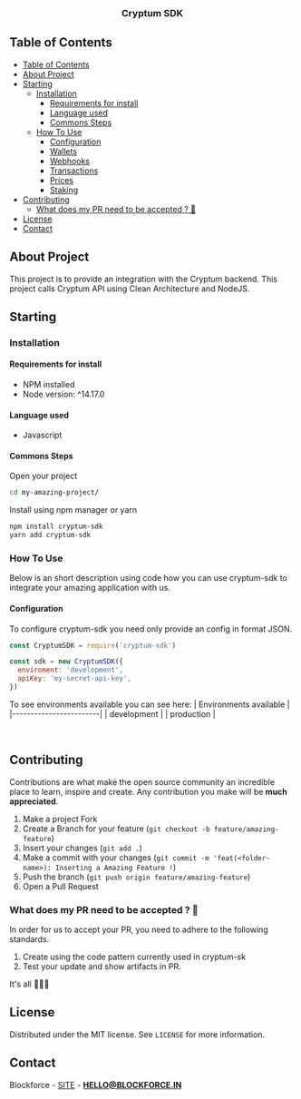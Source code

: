 <br />
<p align="center">
  <h3 align="center">Cryptum SDK</h3>
</p>

<!-- TABLE OF CONTENTS -->

## Table of Contents

- [Table of Contents](#table-of-contents)
- [About Project](#about-project)
- [Starting](#starting)
  - [Installation](#installation)
    - [Requirements for install](#requirements-for-install)
    - [Language used](#language-used)
    - [Commons Steps](#commons-steps)
  - [How To Use](#how-to-use)
    - [Configuration](#configuration)
    - [Wallets](docs/wallets)
    - [Webhooks](docs/webhooks)
    - [Transactions](docs/transactions)
    - [Prices](docs/prices)
    - [Staking](docs/staking/index)
- [Contributing](#contributing)
  - [What does my PR need to be accepted ? 🤔](#what-does-my-pr-need-to-be-accepted--)
- [License](#license)
- [Contact](#contact)

## About Project

This project is to provide an integration with the Cryptum backend. This project calls Cryptum API using Clean Architecture and NodeJS.

## Starting

### Installation

#### Requirements for install

- NPM installed
- Node version: ^14.17.0

#### Language used

- Javascript

#### Commons Steps

Open your project

```bash
cd my-amazing-project/
```

Install using npm manager or yarn

```bash
npm install cryptum-sdk
yarn add cryptum-sdk
```

### How To Use

Below is an short description using code how you can use cryptum-sdk to integrate your amazing application with us.

#### Configuration

To configure cryptum-sdk you need only provide an config in format JSON.

```js
const CryptumSDK = require('cryptum-sdk')

const sdk = new CryptumSDK({
  enviroment: 'development',
  apiKey: 'my-secret-api-key',
})
```

To see environments available you can see here:
| Environments available |
|------------------------|
| development |
| production |

<br>

## Contributing

Contributions are what make the open source community an incredible place to learn, inspire and create. Any contribution you make will be **much appreciated**.

1. Make a project Fork
2. Create a Branch for your feature (`git checkout -b feature/amazing-feature`)
3. Insert your changes (`git add .`)
4. Make a commit with your changes (`git commit -m 'feat(<folder-name>): Inserting a Amazing Feature !`)
5. Push the branch (`git push origin feature/amazing-feature`)
6. Open a Pull Request

### What does my PR need to be accepted ? 🤔

In order for us to accept your PR, you need to adhere to the following standards.

1. Create using the code pattern currently used in cryptum-sk
2. Test your update and show artifacts in PR.

It's all 🤷🏻‍♂️

## License

Distributed under the MIT license. See `LICENSE` for more information.

## Contact

Blockforce - [SITE](https://blockforce.in/) - **HELLO@BLOCKFORCE.IN**

